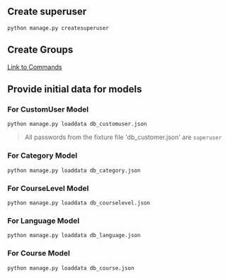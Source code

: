## Create superuser

```
python manage.py createsuperuser
```

## Create Groups

[Link to Commands](COMMANDS.md)

## Provide initial data for models

### For CustomUser Model

```
python manage.py loaddata db_customuser.json
```
> All passwords from the fixture file 'db_customer.json' are `superuser`

### For Category Model

```
python manage.py loaddata db_category.json
```

### For CourseLevel Model

```
python manage.py loaddata db_courselevel.json
```

### For Language Model

```
python manage.py loaddata db_language.json
```

### For Course Model

```
python manage.py loaddata db_course.json
```
